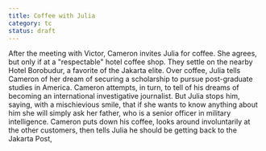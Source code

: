 ```yaml
---
title: Coffee with Julia
category: tc
status: draft
---
```


After the meeting with Victor, Cameron invites Julia for coffee. She
agrees, but only if at a "respectable" hotel coffee shop. They settle on
the nearby Hotel Borobudur, a favorite of the Jakarta elite. Over coffee,
Julia tells Cameron of her dream of securing a scholarship to pursue
post-graduate studies in America. Cameron attempts, in turn, to tell of
his dreams of becoming an international investigative journalist. But
Julia stops him, saying, with a mischievious smile, that if she wants to
know anything about him she will simply ask her father, who is a senior
officer in military intelligence. Cameron puts down his coffee, looks
around involuntarily at the other customers, then tells Julia he should
be getting back to the Jakarta Post,

 
